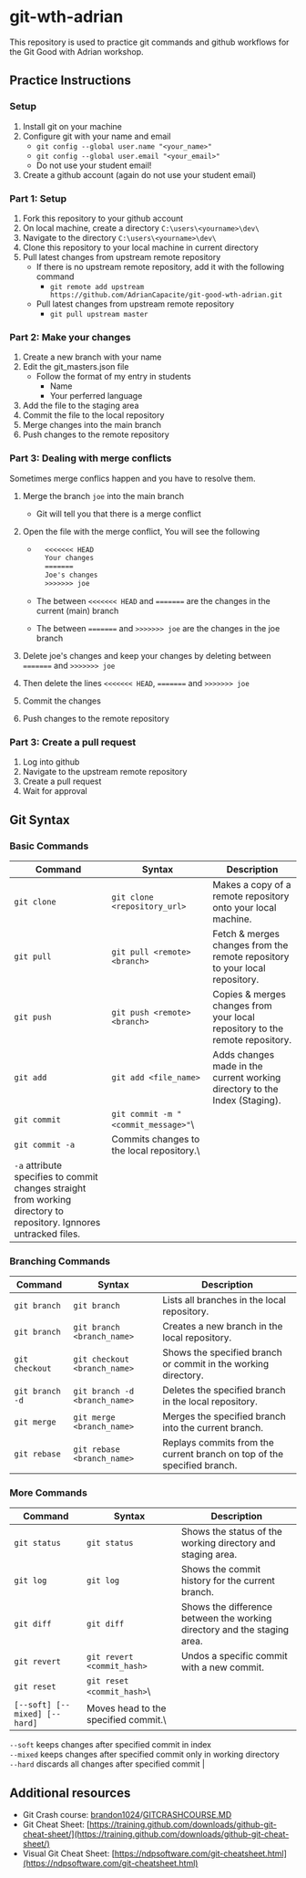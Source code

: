 # git-wth-adrian

This repository is used to practice git commands and github workflows for the Git Good with Adrian workshop.

## Practice Instructions

### Setup

1. Install git on your machine
2. Configure git with your name and email
    - `git config --global user.name "<your_name>"`
    - `git config --global user.email "<your_email>"`
    - Do not use your student email!
3. Create a github account (again do not use your student email)

### Part 1: Setup

1. Fork this repository to your github account
2. On local machine, create a directory `C:\users\<yourname>\dev\`
3. Navigate to the directory `C:\users\<yourname>\dev\`
4. Clone this repository to your local machine in current directory
5. Pull latest changes from upstream remote repository
    - If there is no upstream remote repository, add it with the following command
      - `git remote add upstream https://github.com/AdrianCapacite/git-good-wth-adrian.git`
    - Pull latest changes from upstream remote repository
      - `git pull upstream master`

### Part 2: Make your changes

1. Create a new branch with your name
2. Edit the git_masters.json file
    - Follow the format of my entry in students
        - Name
        - Your perferred language
3. Add the file to the staging area
4. Commit the file to the local repository
5. Merge changes into the main branch
6. Push changes to the remote repository

### Part 3: Dealing with merge conflicts

Sometimes merge conflics happen and you have to resolve them.

1. Merge the branch `joe` into the main branch
    - Git will tell you that there is a merge conflict

2. Open the file with the merge conflict, You will see the following

    - ```txt
        <<<<<<< HEAD
        Your changes
        =======
        Joe's changes
        >>>>>>> joe
        ```

    - The between `<<<<<<< HEAD` and `=======` are the changes in the current (main) branch
    - The between `=======` and `>>>>>>> joe` are the changes in the joe branch
3. Delete joe's changes and keep your changes by deleting between `=======` and `>>>>>>> joe`
4. Then delete the lines `<<<<<<< HEAD`, `=======` and `>>>>>>> joe`
5. Commit the changes
6. Push changes to the remote repository

### Part 3: Create a pull request

1. Log into github
2. Navigate to the upstream remote repository
3. Create a pull request
4. Wait for approval

## Git Syntax

### Basic Commands

| Command | Syntax | Description |
| --- | --- | --- |
| `git clone` | `git clone <repository_url>` | Makes a copy of a remote repository onto your local machine. |
| `git pull` | `git pull <remote> <branch>` | Fetch & merges changes from the remote repository to your local repository. |
| `git push` | `git push <remote> <branch>` | Copies & merges changes from your local repository to the remote repository. |
| `git add` | `git add <file_name>` | Adds changes made in the current working directory to the Index (Staging). |
| `git commit` | `git commit -m "<commit_message>"`\
`git commit -a` | Commits changes to the local repository.\
`-a` attribute specifies to commit changes straight from working directory to repository. Ignnores untracked files. |

### Branching Commands

| Command | Syntax | Description |
| --- | --- | --- |
| `git branch` | `git branch` | Lists all branches in the local repository. |
| `git branch` | `git branch <branch_name>` | Creates a new branch in the local repository. |
| `git checkout` | `git checkout <branch_name>` | Shows the specified branch or commit in the working directory. |
| `git branch -d` | `git branch -d <branch_name>` | Deletes the specified branch in the local repository. |
| `git merge` | `git merge <branch_name>` | Merges the specified branch into the current branch. |
| `git rebase` | `git rebase <branch_name>` | Replays commits from the current branch on top of the specified branch. |

### More Commands

| Command | Syntax | Description |
| --- | --- | --- |
| `git status` | `git status` | Shows the status of the working directory and staging area. |
| `git log` | `git log` | Shows the commit history for the current branch. |
| `git diff` | `git diff` | Shows the difference between the working directory and the staging area. |
| `git revert` | `git revert <commit_hash>` | Undos a specific commit with a new commit. |
| `git reset` | `git reset <commit_hash>`\
`[--soft] [--mixed] [--hard]` | Moves head to the specified commit.\
`--soft` keeps changes after specified commit in index\
`--mixed` keeps changes after specified commit only in working directory\
`--hard` discards all changes after specified commit |

## Additional resources

- Git Crash course: [brandon1024](https://gist.github.com/brandon1024)/[GITCRASHCOURSE.MD](https://gist.github.com/brandon1024/14b5f9fcfd982658d01811ee3045ff1e)
- Git Cheat Sheet: [https://training.github.com/downloads/github-git-cheat-sheet/](https://training.github.com/downloads/github-git-cheat-sheet/)
- Visual Git Cheat Sheet: [https://ndpsoftware.com/git-cheatsheet.html](https://ndpsoftware.com/git-cheatsheet.html)
